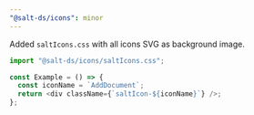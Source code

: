 ```yaml
---
"@salt-ds/icons": minor
---
```


Added `saltIcons.css` with all icons SVG as background image.

```js
import "@salt-ds/icons/saltIcons.css";

const Example = () => {
  const iconName = `AddDocument`;
  return <div className={`saltIcon-${iconName}`} />;
};
```
